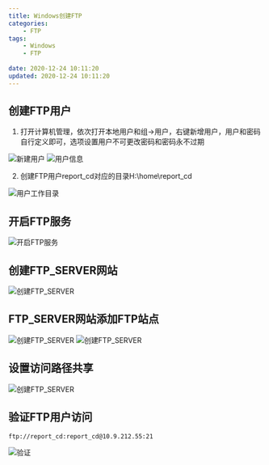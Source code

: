 ```yaml
---
title: Windows创建FTP
categories: 
	- FTP
tags: 
	- Windows
	- FTP
		
date: 2020-12-24 10:11:20
updated: 2020-12-24 10:11:20
---
```

<!-- toc -->

## <span id="inline-blue">创建FTP用户</span>

1. 打开计算机管理，依次打开本地用户和组->用户，右键新增用户，用户和密码自行定义即可，选项设置用户不可更改密码和密码永不过期

![新建用户](/images/Windows/FTP/WF_20201230_01.png)
![用户信息](/images/Windows/FTP/WF_20201230_02.png)

2. 创建FTP用户report_cd对应的目录H:\home\report_cd

![用户工作目录](/images/Windows/FTP/WF_20201230_04.png)

##  <span id="inline-blue">开启FTP服务</span>

![开启FTP服务](/images/Windows/FTP/WF_20201230_03.png)



## <span id="inline-blue">创建FTP_SERVER网站</span>

![创建FTP_SERVER](/images/Windows/FTP/WF_20201230_05.png)



## <span id="inline-blue">FTP_SERVER网站添加FTP站点</span>

![创建FTP_SERVER](/images/Windows/FTP/WF_20201230_06.png)
![创建FTP_SERVER](/images/Windows/FTP/WF_20201230_07.png)

## <span id="inline-blue">设置访问路径共享</span>

![创建FTP_SERVER](/images/Windows/FTP/WF_20201230_08.png)

## <span id="inline-blue">验证FTP用户访问</span>

```bash
ftp://report_cd:report_cd@10.9.212.55:21
```

![验证](/images/Windows/FTP/WF_20201230_09.png)